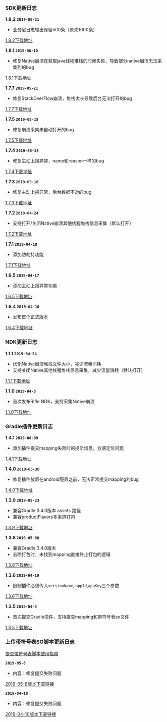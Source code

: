 ### SDK更新日志

**1.8.2 `2019-06-21`**

- 业务层日志输出保留500条（原先1000条）

[1.8.2下载地址](https://cosmos.momocdn.com/cosmospackage/FE/77/FE77267A-B9F0-A762-0B20-6FBB63DA904A20190621.aar)

**1.8.1 `2019-06-10`**

- 修复Native崩溃在获取java线程堆栈的时候失败，导致部分native崩溃无法采集到的bug

[1.8.1下载地址](https://cosmos.momocdn.com/cosmospackage/A8/7C/A87CD096-7DA6-4CED-33DE-21D2E176DC6420190610.zip)

**1.7.7 `2019-05-21`**

- 修复StackOverFlow崩溃，堆栈太长导致后台无法打开的bug

[1.7.7下载地址](https://cosmos.momocdn.com/cosmospackage/A5/2D/A52D5DD0-ED8D-B794-4CB8-C49076E46F9E20190521.zip)

**1.7.5 `2019-05-15`**

- 修复崩溃采集未自动打开的bug

[1.7.5下载地址](https://cosmos.momocdn.com/cosmospackage/6D/A8/6DA87BFB-C4BD-5DE6-32E3-32C17C2A3EDF20190517.zip)

**1.7.4 `2019-05-15`**

- 修复主动上报异常，name和reason一样的bug

[1.7.4下载地址](https://cosmos.momocdn.com/cosmospackage/C2/9E/C29E652C-91C0-39BB-0DAB-B0E91AE1404720190515.zip)

**1.7.3 `2019-05-10`**

- 修复主动上报异常，后台数据不对的bug

[1.7.3下载地址](https://cosmos.momocdn.com/cosmospackage/79/2B/792BC9C4-B97D-A5D6-95F0-5F85D289D81B20190510.zip)

**1.7.2 `2019-04-24`**

- 支持打开/关闭Native崩溃其他线程堆栈信息采集（默认打开）

[1.7.2下载地址](https://cosmos.momocdn.com/cosmospackage/AB/F8/ABF89451-5EF2-1D0B-69B3-E0F6086C4D4B20190424.aar)

**1.7.1 `2019-04-18`**

- 添加防劫持功能

[1.7.1下载地址](https://cosmos.momocdn.com/cosmospackage/B4/71/B471DB0B-FB58-3A59-D6AF-7117F44D5CC620190422.aar)

**1.6.5 `2019-04-17`**

- 添加主动上报异常功能

[1.6.5下载地址](https://cosmos.momocdn.com/cosmospackage/29/76/29765FD0-E8B5-4FEC-E214-E9DC2C78E51220190422.aar)

**1.6.4 `2019-04-10`**

- 发布首个正式版本

[1.6.4下载地址](https://cosmos.momocdn.com/cosmospackage/E5/64/E5645E91-C5A3-64F6-51B6-FC26556AFF0520190422.aar)

### NDK更新日志

**1.1.1 `2019-04-24`**

- 优化Native崩溃堆栈文件大小，减少流量消耗
- 支持关闭Native其他线程堆栈信息采集，减少流量消耗（默认打开）

[1.1.1下载地址](https://cosmos.momocdn.com/cosmospackage/A9/5C/A95C2181-8E81-48B8-AD6B-F824CC47D95920190424.aar)

**1.1.0 `2019-04-3`**

- 首次发布Rifle NDK，支持采集Native崩溃

[1.1.0下载地址](https://cosmos.momocdn.com/cosmospackage/B0/B1/B0B1A094-C1A2-D7C4-EE7D-F8E7C730105020190422.aar)

### Gradle插件更新日志

**1.4.1 `2019-06-09`**

- 添加插件提交mapping失败时的提示信息，方便定位问题

[1.4.1下载地址](https://cosmos.momocdn.com/cosmospackage/1E/CE/1ECE2BAD-F880-9F30-BA48-D51548D120B120190709.zip)

**1.4.0 `2019-05-30`**

- 修复插件放置在android配置之前，无法正常提交mapping的bug

[1.4.0下载地址](https://cosmos.momocdn.com/cosmospackage/FA/12/FA12BFC2-32D7-D4AF-026D-D17CD1779D1D20190530.zip)

**1.3.9 `2019-05-23`**

- 兼容Gradle 3.4.0版本 assets 路径
- 兼容productFlavors多渠道打包

[1.3.9下载地址](https://cosmos.momocdn.com/cosmospackage/BA/08/BA08522E-FE76-A76C-FABF-7644C89DB24F20190523.zip)

**1.3.8 `2019-05-08`**

- 兼容Gradle 3.4.0版本
- 去除打包时，未找到mapping直接终止打包的逻辑

[1.3.8下载地址](https://cosmos.momocdn.com/cosmospackage/59/20/5920956B-F6E1-BF9D-1E3F-A1EE9A11B05E20190508.zip)

**1.3.6 `2019-04-19`**

- 限制插件必须传入`versionName`, `appId`,`appKey`三个参数

[1.3.6下载地址](https://cosmos.momocdn.com/cosmospackage/AE/30/AE30186E-726D-9D4A-75AC-02053C21D14520190422.jar)

**1.3.5 `2019-04-3`**

- 首次提交Gradle插件，支持提交mapping和带符号表so文件

[1.3.5下载地址](https://cosmos.momocdn.com/cosmospackage/01/92/0192BFF5-AB29-FA44-8F65-1371D77D7B1120190422.jar)


### 上传带符号表SO脚本更新日志

[提交带符号表脚本使用指南](../jie-ru-zhi-nan.md#%E4%BD%BF%E7%94%A8%E4%B8%8A%E4%BC%A0%E7%AC%A6%E5%8F%B7so%E8%84%9A%E6%9C%AC)

**`2019-05-8`**
- 内容：修复提交失败问题

[2019-05-8版本下载链接](https://cosmos.momocdn.com/cosmospackage/CE/D5/CED529C9-A6A4-A069-EDE1-0DD24AA3989A20190508.zip)

**`2019-04-10`**
- 内容：修复提交失败问题

[2019-04-10版本下载链接](https://cosmos.momocdn.com/cosmosdocs/00/22/0022A709-EC52-E808-5BA7-169FE4ACA33520190410.zip)


